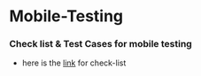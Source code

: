 # Mobile-Testing
### Check list & Test Cases for mobile testing
- here is the [link](https://docs.google.com/spreadsheets/d/1m5zTCBBhTQdOh9BdX5FD0YJZwVvgXewd/edit?usp=sharing&ouid=115054486416222020297&rtpof=true&sd=true) for check-list
